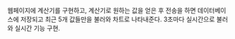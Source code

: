 웹페이지에 계산기를 구현하고, 계산기로 원하는 값을 얻은 후 전송을 하면 데이터베이스에 저장되고 
최근 5개 값들만을 불러와 차트로 나타내준다. 3초마다 실시간으로 불러와 실시간 기능 구현.
